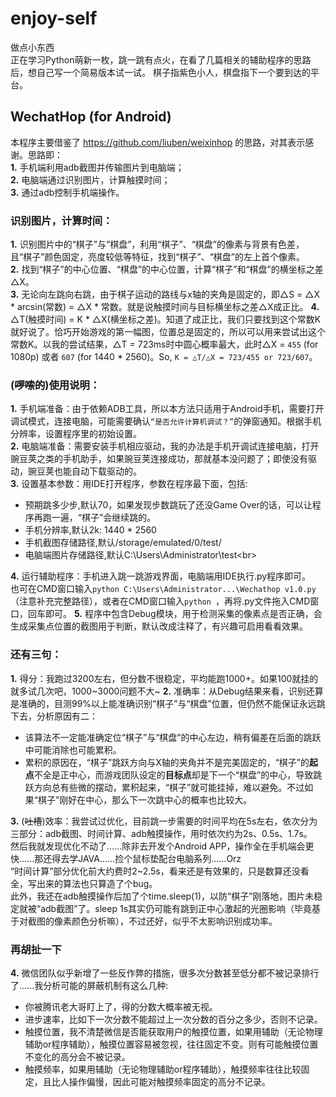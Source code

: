 # enjoy-self
做点小东西<br>
正在学习Python萌新一枚，跳一跳有点火，在看了几篇相关的辅助程序的思路后，想自己写一个简易版本试一试。
棋子指紫色小人，棋盘指下一个要到达的平台。
## WechatHop (for Android)
本程序主要借鉴了 https://github.com/liuben/weixinhop 的思路，对其表示感谢。思路即：<br>
**1.** 手机端利用adb截图并传输图片到电脑端；<br>
**2.** 电脑端通过识别图片，计算触摸时间；<br>
**3.** 通过adb控制手机端操作。<br>
### 识别图片，计算时间：
**1.** 识别图片中的“棋子”与“棋盘”，利用“棋子”、“棋盘”的像素与背景有色差，且“棋子”颜色固定，亮度较低等特征，找到“棋子”、“棋盘”的左上首个像素。<br>
**2.** 找到“棋子”的中心位置、“棋盘”的中心位置，计算“棋子”和“棋盘”的横坐标之差△X。<br>
**3.** 无论向左跳向右跳，由于棋子运动的路线与x轴的夹角是固定的，即△S = △X * arcsin(常数) = △X * 常数。就是说触摸时间与目标横坐标之差△X成正比。
**4.** △T(触摸时间) = K * △X(横坐标之差)。知道了成正比，我们只要找到这个常数K就好说了。恰巧开始游戏的第一幅图，位置总是固定的，所以可以用来尝试出这个常数K。以我的尝试结果，△T = 723ms时中圆心概率最大，此时△X = `455` (for 1080p) 或者 `607` (for 1440 * 2560)。So, `K = △T/△X = 723/455 or 723/607`。<br>
### (<del>啰嗦的</del>)使用说明：
**1.** 手机端准备：由于依赖ADB工具，所以本方法只适用于Android手机，需要打开调试模式，连接电脑，可能需要确认`“是否允许计算机调试？”`的弹窗通知。根据手机分辨率，设置程序里的初始设置。<br>
**2.** 电脑端准备：需要安装手机相应驱动，我的办法是手机开调试连接电脑，打开豌豆荚之类的手机助手，如果豌豆荚连接成功，那就基本没问题了；即使没有驱动，豌豆荚也能自动下载驱动的。<br>
**3.** 设置基本参数：用IDE打开程序，参数在程序最下面，包括:
* 预期跳多少步,默认70，如果发现步数跳玩了还没Game Over的话，可以让程序再跑一遍，“棋子”会继续跳的。
* 手机分辨率,默认2k: 1440 * 2560
* 手机截图存储路径,默认/storage/emulated/0/test/
* 电脑端图片存储路径,默认C:\Users\Administrator\test\<br>

**4.** 运行辅助程序：手机进入跳一跳游戏界面，电脑端用IDE执行.py程序即可。<br>
也可在CMD窗口输入`python C:\Users\Administrator...\Wechathop v1.0.py`（注意补充完整路径），或者在CMD窗口输入`python `，再将.py文件拖入CMD窗口，回车即可。
**5.** 程序中包含Debug模块，用于检测采集的像素点是否正确，会生成采集点位置的截图用于判断，默认改成注释了，有兴趣可启用看看效果。
### 还有三句：
**1.** 得分：我跑过3200左右，但分数不很稳定，平均能跑1000+。如果100就挂的就多试几次吧，1000~3000问题不大~
**2.** 准确率：从Debug结果来看，识别还算是准确的，目测99%以上能准确识别“棋子”与“棋盘”位置，但仍然不能保证永远跳下去，分析原因有二：<br>
* 该算法不一定能准确定位“棋子”与“棋盘”的中心左边，稍有偏差在后面的跳跃中可能消除也可能累积。
* 累积的原因在，“棋子”跳跃方向与X轴的夹角并不是完美固定的，“棋子”的**起点**不全是正中心，而游戏团队设定的**目标点**却是下一个“棋盘”的中心，导致跳跃方向总有些微的摆动，累积起来，“棋子”就可能挂掉，难以避免。不过如果“棋子”刚好在中心，那么下一次跳中心的概率也比较大。

**3.** (<del>吐槽</del>)效率：我尝试过优化，目前跳一步需要的时间平均在5s左右，依次分为三部分：adb截图、时间计算、adb触摸操作，用时依次约为2s、0.5s、1.7s。<br>
然后我就发现优化不动了......除非去开发个Android APP，操作全在手机端会更快......那还得去学JAVA......捡个鼠标垫配台电脑系列......Orz<br>
“时间计算”部分优化前大约费时2~2.5s，看来还是有效果的，只是数算还没看全，写出来的算法也只算造了个bug。<br>
此外，我还在adb触摸操作后加了个time.sleep(1)，以防“棋子”刚落地，图片未稳定就被“adb截图”了。sleep 1s其实仍可能有跳到正中心激起的光圈影响（毕竟基于对截图的像素颜色分析嘛），不过还好，似乎不太影响识别成功率。
### 再胡扯一下
**4.** 微信团队似乎新增了一些反作弊的措施，很多次分数甚至低分都不被记录排行了......我分析可能的屏蔽机制有这么几种:
* 你被腾讯老大哥盯上了，得的分数大概率被无视。
* 进步速率，比如下一次分数不能超过上一次分数的百分之多少，否则不记录。
* 触摸位置，我不清楚微信是否能获取用户的触摸位置，如果用辅助（无论物理辅助or程序辅助），触摸位置容易被忽视，往往固定不变。则有可能触摸位置不变化的高分会不被记录。
* 触摸频率，如果用辅助（无论物理辅助or程序辅助），触摸频率往往比较固定，且比人操作偏慢，因此可能对触摸频率固定的高分不记录。
